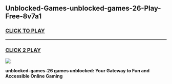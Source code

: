
## Unblocked-Games-unblocked-games-26-Play-Free-8v7a1
<h3>
<a href="https://premium76.site?title=unblocked-games-26&ref=09A">CLICK TO PLAY</a></h3>
<hr>

<h3>
<a href="https://premium76.site?title=unblocked-games-26&ref=09A">CLICK 2 PLAY</a>
  
</h3>

<a href="https://premium76.site?title=unblocked-games-26&ref=09A"><img src="https://clearcache.store/games.png"></a>


**unblocked-games-26 games unblocked: Your Gateway to Fun and Accessible Online Gaming**
